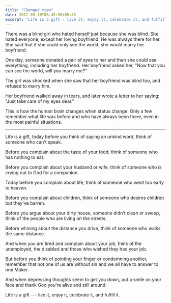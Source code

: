 ```yaml
---
title: "Changed view"
date: 2012-09-10T06:45:50+05:45
excerpt: "Life is a gift - live it, enjoy it, celebrate it, and fulfill it."
---
```


There was a blind girl who hated herself just because she was blind. She hated everyone, except her loving boyfriend. He was always there for her. She said that if she could only see the world, she would marry her boyfriend.

One day, someone donated a pair of eyes to her and then she could see everything, including her boyfriend. Her boyfriend asked her, "Now that you can see the world, will you marry me?"

The girl was shocked when she saw that her boyfriend was blind too, and refused to marry him.

Her boyfriend walked away in tears, and later wrote a letter to her saying: "Just take care of my eyes dear."

This is how the human brain changes when status change. Only a few remember what life was before and who have always been there, even in the most painful situations.

---

Life is a gift, today before you think of saying an unkind word, think of someone who can't speak.

Before you complain about the taste of your food, think of someone who has nothing to eat.

Before you complain about your husband or wife, think of someone who is crying out to God for a companion.

Today before you complain about life, think of someone who went too early to heaven.

Before you complain about children, think of someone who desires children but they've barren.

Before you argue about your dirty house, someone didn't clean or sweep, think of the people who are living on the streets.

Before whining about the distance you drive, think of someone who walks the same distance.

And when you are tired and complain about your job, think of the unemployed, the disabled and those who wished they had your job.

But before you think of pointing your finger or condemning another, remember that not one of us are without sin and we all have to answer to one Maker.

And when depressing thoughts seem to get you down, put a smile on your face and thank God you're alive and still around.

Life is a gift --- live it, enjoy it, celebrate it, and fulfill it.
